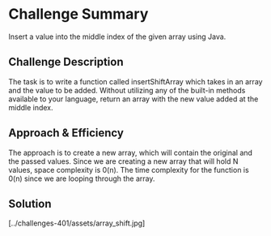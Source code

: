 # Challenge Summary
Insert a value into the middle index of the given array using Java.

## Challenge Description
The task is to write a function called insertShiftArray which takes in an array and the value to be added. Without utilizing any of the built-in methods available to your language, return an array with the new value added at the middle index.

## Approach & Efficiency
The approach is to create a new array, which will contain the original and the passed values. Since we are creating a new array that will hold N values, space complexity is 0(n). The time complexity for the function is 0(n) since we are looping through the array.


## Solution
[../challenges-401/assets/array_shift.jpg]

